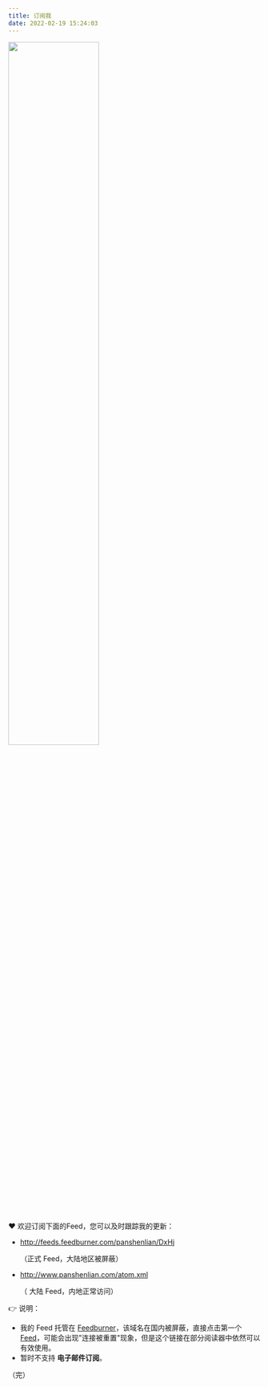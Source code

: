 ```yaml
---
title: 订阅我
date: 2022-02-19 15:24:03
---
```


<img src="http://www.panshenlian.com/images/post/feed/v1.jpg" width="60%" >


❤️  欢迎订阅下面的Feed，您可以及时跟踪我的更新：

- http://feeds.feedburner.com/panshenlian/DxHj 

  （正式 Feed，大陆地区被屏蔽）

- http://www.panshenlian.com/atom.xml 

  （ 大陆 Feed，内地正常访问）



👉  说明：

- 我的 Feed 托管在 [Feedburner](https://feedburner.google.com/)，该域名在国内被屏蔽，直接点击第一个 [Feed](http://feeds.feedburner.com/panshenlian/DxHj)，可能会出现"连接被重置"现象，但是这个链接在部分阅读器中依然可以有效使用。
- 暂时不支持 **电子邮件订阅**。



（完）
